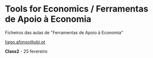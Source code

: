 # Tools for Economics / Ferramentas de Apoio à Economia

Ficheiros das aulas de "Ferramentas de Apoio à Economia"

tiago.afonso@ubi.pt

**Class2** - 25 fevereiro
